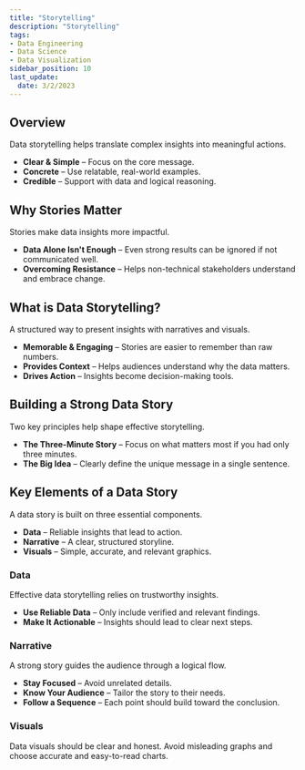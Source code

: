 ```yaml
---
title: "Storytelling"
description: "Storytelling"
tags: 
- Data Engineering
- Data Science
- Data Visualization
sidebar_position: 10
last_update:
  date: 3/2/2023
---
```


## Overview

Data storytelling helps translate complex insights into meaningful actions.  

- **Clear & Simple** – Focus on the core message.  
- **Concrete** – Use relatable, real-world examples.  
- **Credible** – Support with data and logical reasoning.  

## Why Stories Matter  

Stories make data insights more impactful.  

- **Data Alone Isn't Enough** – Even strong results can be ignored if not communicated well.  
- **Overcoming Resistance** – Helps non-technical stakeholders understand and embrace change.  

## What is Data Storytelling?

A structured way to present insights with narratives and visuals.  

- **Memorable & Engaging** – Stories are easier to remember than raw numbers.  
- **Provides Context** – Helps audiences understand why the data matters.  
- **Drives Action** – Insights become decision-making tools.  

## Building a Strong Data Story  

Two key principles help shape effective storytelling.  

- **The Three-Minute Story** – Focus on what matters most if you had only three minutes.  
- **The Big Idea** – Clearly define the unique message in a single sentence.  

## Key Elements of a Data Story  

A data story is built on three essential components.  

- **Data** – Reliable insights that lead to action.  
- **Narrative** – A clear, structured storyline.  
- **Visuals** – Simple, accurate, and relevant graphics.  

### Data  

Effective data storytelling relies on trustworthy insights.  

- **Use Reliable Data** – Only include verified and relevant findings.  
- **Make It Actionable** – Insights should lead to clear next steps.  

### Narrative  

A strong story guides the audience through a logical flow.  

- **Stay Focused** – Avoid unrelated details.  
- **Know Your Audience** – Tailor the story to their needs.  
- **Follow a Sequence** – Each point should build toward the conclusion.  

### Visuals  

Data visuals should be clear and honest. Avoid misleading graphs and choose accurate and easy-to-read charts.  
